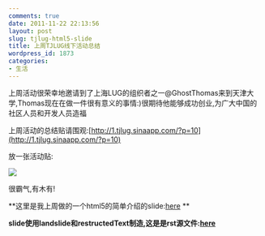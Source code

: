```yaml
---
comments: true
date: 2011-11-22 22:13:56
layout: post
slug: tjlug-html5-slide
title: 上周TJLUG线下活动总结
wordpress_id: 1873
categories:
- 生活
---
```


上周活动很荣幸地邀请到了上海LUG的组织者之一@GhostThomas来到天津大学,Thomas现在在做一件很有意义的事情:)很期待他能够成功创业,为广大中国的社区人员和开发人员造福




上周活动的总结贴请围观:[http://1.tjlug.sinaapp.com/?p=10](http://1.tjlug.sinaapp.com/?p=10)







放一张活动贴:




![](http://tjlug-wordpress.stor.sinaapp.com/uploads/2011/11/img_6802.jpg)




很霸气,有木有!







**这里是我上周做的一个html5的简单介绍的slide:[here](http://www.freetstar.com/slides/presentation.html#slide1) **




**slide使用landslide和restructedText制造,这是是rst源文件:[here](http://www.freetstar.com/slides/html5intro.rst)**









